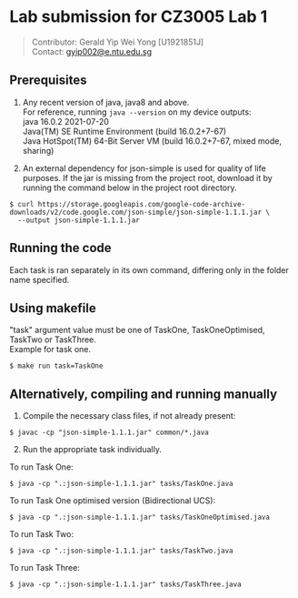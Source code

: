 # Lab submission for CZ3005 Lab 1

>Contributor: Gerald Yip Wei Yong [U1921851J] <br>
Contact: gyip002@e.ntu.edu.sg

## Prerequisites
1. Any recent version of java, java8 and above. <br>
For reference, running ```java --version``` on my device outputs: <br>
java 16.0.2 2021-07-20 <br>
Java(TM) SE Runtime Environment (build 16.0.2+7-67) <br>
Java HotSpot(TM) 64-Bit Server VM (build 16.0.2+7-67, mixed mode, sharing) <br>

2. An external dependency for json-simple is used for quality of life purposes. If the jar is missing from the project root, download it by running the command below in the project root directory.
```
$ curl https://storage.googleapis.com/google-code-archive-downloads/v2/code.google.com/json-simple/json-simple-1.1.1.jar \
  --output json-simple-1.1.1.jar
```

## Running the code
Each task is ran separately in its own command, differing only in the folder name specified.

## Using makefile
"task" argument value must be one of TaskOne, TaskOneOptimised, TaskTwo or TaskThree. <br>
Example for task one.
```
$ make run task=TaskOne
```

## Alternatively, compiling and running manually
1. Compile the necessary class files, if not already present:
```
$ javac -cp "json-simple-1.1.1.jar" common/*.java
```

2. Run the appropriate task individually.
  
To run Task One:
```
$ java -cp ".:json-simple-1.1.1.jar" tasks/TaskOne.java
```

To run Task One optimised version (Bidirectional UCS):
```
$ java -cp ".:json-simple-1.1.1.jar" tasks/TaskOneOptimised.java
```

To run Task Two:
```
$ java -cp ".:json-simple-1.1.1.jar" tasks/TaskTwo.java
```

To run Task Three:
```
$ java -cp ".:json-simple-1.1.1.jar" tasks/TaskThree.java
```
